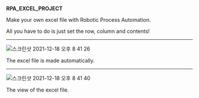**RPA_EXCEL_PROJECT**

Make your own excel file with Robotic Process Automation.

All you have to do is just set the row, column and contents!


---




![스크린샷 2021-12-18 오후 8 41 26](https://user-images.githubusercontent.com/63503972/146642635-1b171c70-af08-481c-a83e-e70fcce9cf10.png)

The excel file is made automatically.


---




![스크린샷 2021-12-18 오후 8 41 40](https://user-images.githubusercontent.com/63503972/146642660-50744a93-7274-432a-900f-4ab9e2f0a9e7.png)

The view of the excel file.
